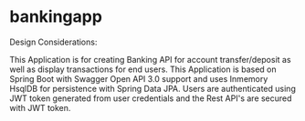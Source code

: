 # bankingapp
Design Considerations:

This Application is for creating Banking API for account transfer/deposit as well as display transactions for end users. 
This Application is based on Spring Boot with Swagger Open API 3.0 support and uses Inmemory HsqlDB for persistence with Spring Data JPA.
Users are authenticated using JWT token generated from user credentials and the Rest API's are secured with JWT token.
